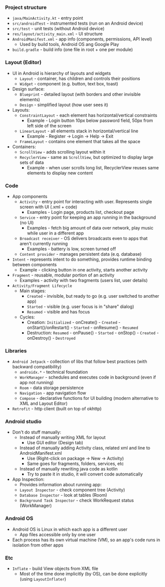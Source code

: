 ### Project structure
* `java/MainActivity.kt` - entry point
* `src/androidTest` - instrumented tests (run on an Android device)
* `src/test` - unit tests (without Android device)
* `res/layout/activity_main.xml` - UI structure
* `AndroidManifest.xml` - app info (components, permissions, API level)
    * Used by build tools, Android OS ang Google Play
* `build.gradle` - build info (one file in root + one per module)

### Layout (Editor)
* UI in Android is hierarchy of layouts and widgets
    * `Layout` - container, has children and controls their positions
    * `Widget` - component (e.g. button, text box, toast)
* Design surface:
    * `Blueprint` - detailed layout (with borders and other invisible elements)
    * `Design` - simplified layout (how user sees it)
* Layouts:
    * `ConstraintLayout` - each element has horizontal/vertical constraints
        * Example - Login button 10px below password field, 50px from left side of the screen
    * `LinearLayout` - all elements stack in horizontal/vertical line
        * Example - Register -> Login -> Help -> Exit
    * `FrameLayout` - contains one element that takes all the space
* Containers:
    * `ScrollView` - adds scrolling layout within it
    * `RecyclerView` - same as `ScrollView`, but optimized to display large sets of data
        * Example - when user scrolls long list, RecyclerView reuses same elements to display new content
    
### Code
* App components
    * `Activity` - entry point for interacting with user. Represents single screen with UI (.xml + code)
        * Examples - Login page, products list, checkout page
    * `Service` - entry point for keeping an app running in the background (no UI)
        * Examples - fetch big amount of data over network, play music while user in a different app
    * `Broadcast receiver` - OS delivers broadcasts even to apps that aren't currently running
        * Examples - battery is low, screen turned off 
    * `Content provider` - manages persistent data (e.q. database)
* `Intent` - represents intent to do something, provides runtime binding between components
    * Example - clicking button in one activity, starts another activity
* `Fragment` - reusable, modular portion of an activity
    * Examples - activity with two fragments (users list, user details)
* `Activity/Fragment Lifecycle`
    * Main stages:
        * `Created` - invisible, but ready to go (e.g. user switched to another app)
        * `Started` - visible (e.g. user focus is in "share" dialog)
        * `Resumed` - visible and has focus
    * Cycles:
        * Creation: `Initialized` - onCreate() - `Created` - onStart()/onRestart() - `Started` - onResume() - `Resumed`
        * Destruction: `Resumed` - onPause() - `Started` - onStop() - `Created` - onDestroy() - `Destroyed`
    
### Libraries
* `Android Jetpack` - collection of libs that follow best practices (with backward compatibility)
    * `androidx.*` - technical foundation
    * `WorkManager` - schedules and executes code in background (even if app not running)
    * `Room` - data storage persistence
    * `Navigation` - app navigation flow
    * `Compose` - declarative functions for UI building (modern alternative to XML and Layout Editor)
* `Retrofit` - http client (built on top of okhttp)
    
### Android studio
* Don't do stuff manually:
    * Instead of manually writing XML for layout
        * Use GUI editor (Design tab)
    * Instead of manually adding Activity class, related xml and line to AndroidManifest.xml
        * Use (Right-click on package -> New -> Activity)
        * Same goes for fragments, folders, services, etc
    * Instead of manually rewriting java code as kotlin 
        * Try to paste it in studio, it will convert code automatically
* App Inspection:
    * Provides information about running app:
    * `Layout Inspector` - check component tree (Activity)
    * `Database Inspector` - look at tables (Room)
    * `Background Task Inspector` - check WorkRequest status (WorkManager)
    
### Android OS
* Android OS is Linux in which each app is a different user
    * App files accessible only by one user
* Each process has its own virtual machine (VM), so an app's code runs in isolation from other apps

### Etc
* `Inflate` - build View objects from XML file
    * Most of the time done implicitly (by OS), can be done explicitly (using `LayoutInflater`)